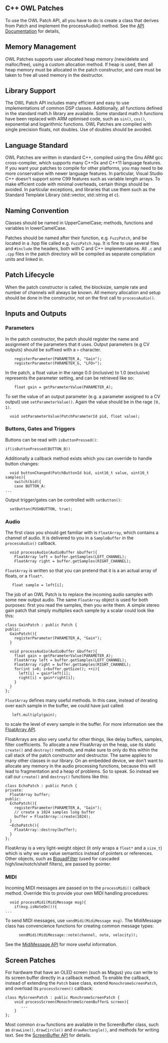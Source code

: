 ## C++ OWL Patches

To use the OWL Patch API, all you have to do is create a class that derives from Patch and implement the processAudio() method. See the [API Documentation](https://www.rebeltech.org/docs/) for details, 


## Memory Management

OWL Patches supports user allocated heap memory (new/delete and malloc/free), using a custom allocation method. If heap is used, then all heap memory must be allocated in the patch constructor, and care must be taken to free all used memory in the destructor.


## Library Support
The OWL Patch API includes many efficient and easy to use implementations of common DSP classes.
Additionally, all functions defined in the standard math.h library are available. Some standard math.h functions have been replaced with ARM optimised code, such as `sin()`, `cos()`, exponential and logarithmic functions.
OWL Patches are compiled with single precision floats, not doubles. Use of doubles should be avoided.

## Language Standard
OWL Patches are written in standard C++, compiled using the Gnu ARM gcc cross-compiler, which supports many C++0x and C++11 language features. If you want your patches to compile for other platforms, you may need to be more conservative with newer language features. In particular, Visual Studio C++ doesn't support some C99 features such as variable length arrays.
To make efficient code with minimal overheads, certain things should be avoided. In particular exceptions, and libraries that use them such as the Standard Template Library (std::vector, std::string et c).

## Naming Convention
Classes should be named in UpperCamelCase; methods, functions and variables in lowerCamelCase.

Patches should be named after their function, e.g. `FuzzPatch`, and be located in a .hpp file called e.g. `FuzzPatch.hpp`. It is fine to use several files and `#include` the headers, both with C and C++ implementations. All `.c` and `.cpp` files in the patch directory will be compiled as separate compilation units and linked in.

## Patch Lifecycle

When the patch constructor is called, the blocksize, sample rate and number of channels will always be known. All memory allocation and setup should be done in the constructor, not on the first call to `processAudio()`.

## Inputs and Outputs
### Parameters

In the patch constructor, the patch should register the name and assignment of the parameters that it uses. Output parameters (e.g CV outputs) should be suffixed with a `>` character.

```
    registerParameter(PARAMETER_A, "Gain");
    registerParameter(PARAMETER_G, "LFO>");
```

In the patch, a float value in the range 0.0 (inclusive) to 1.0 (exclusive) represents the parameter setting, and can be retrieved like so:

```
    float gain = getParameterValue(PARAMETER_A);
```

To set the value of an output parameter (e.g. a parameter assigned to a CV output) use `setParameterValue()`. Again the value should be in the rage `[0, 1)`.

```
  void setParameterValue(PatchParameterId pid, float value);
```

### Buttons, Gates and Triggers

Buttons can be read with `isButtonPressed()`:

```
if(isButtonPressed(BUTTON_B))
```

Additionally a callback method exists which you can override to handle button changes:

```
  void buttonChanged(PatchButtonId bid, uint16_t value, uint16_t samples){
    switch(bid){
    case BUTTON_A:
...
```

Output trigger/gates can be controlled with `setButton()`:

```
  setButton(PUSHBUTTON, true);
```


### Audio
The first class you should get familiar with is `FloatArray`, which contains a channel of audio. It is delivered to you in a `SampleBuffer` in the `processAudio()` callback.

```
  void processAudio(AudioBuffer &buffer){
    FloatArray left = buffer.getSamples(LEFT_CHANNEL);
    FloatArray right = buffer.getSamples(RIGHT_CHANNEL);
```

`FloatArray` is written so that you can pretend that it is a an actual array of floats, or a `float*`.

```
   float sample = left[i];
```

The job of an OWL Patch is to replace the incoming audio samples with some new output audio. The same `FloatArray` object is used for both purposes: first you read the samples, then you write them. A simple stereo gain patch that simply multiplies each sample by a scalar could look like this:

```
class GainPatch : public Patch {
public:
  GainPatch(){
    registerParameter(PARAMETER_A, "Gain");
  }

  void processAudio(AudioBuffer &buffer){
    float gain = getParameterValue(PARAMETER_A);
    FloatArray left = buffer.getSamples(LEFT_CHANNEL);
    FloatArray right = buffer.getSamples(RIGHT_CHANNEL);
    for(int i=0; i<buffer.getSize(); ++i){
      left[i] = gain*left[i];
      right[i] = gain*right[i];
    }
  }
};
```

`FloatArray` defines many useful methods. In this case, instead of iterating over each sample in the buffer, we could have just called:

```
   left.multiply(gain);
```
to scale the level of every sample in the buffer. For more information see the [FloatArray API](https://www.rebeltech.org/docs/classFloatArray.html).

FloatArrays are also very useful for other things, like delay buffers, samples, filter coefficients. To allocate a new FloatArray on the heap, use its static `create()` and `destroy()` methods, and make sure to only do this within the call stack of the patch constructor and destructor. The same applies to many other classes in our library. On an embedded device, we don't want to allocate any memory in the audio processing functions, because this will lead to fragmentation and a heap of problems. So to speak. So instead we call our `create()` and `destroy()` functions like this:

```
class EchoPatch : public Patch {
private:
  FloatArray buffer;
public:
  EchoPatch(){
    registerParameter(PARAMETER_A, "Gain");
    // create a 1024 samples long buffer
    buffer = FloatArray::create(1024);
  }
  ~EchoPatch(){
    FloatArray::destroy(buffer);
  }
};
```

FloatArray is a very light-weight object (it only wraps a `float*` and a `size_t`) which is why we use value semantics instead of pointers or references. Other objects, such as [BiquadFilter](https://www.rebeltech.org/docs/classBiquadFilter.html) (used for cascaded high/low/notch/shelf filters), are passed by pointer.


### MIDI

Incoming MIDI messages are passed on to the `processMidi()` callback method. Override this to provide your own MIDI handling procedures:

```
  void processMidi(MidiMessage msg){
    if(msg.isNoteOn()){
...
```

To send MIDI messages, use `sendMidi(MidiMessage msg)`. The MidiMessage class has convencience functions for creating common message types:

```
      sendMidi(MidiMessage::note(channel, note, velocity));
```

See the [MidiMessage API](https://www.rebeltech.org/docs/classMidiMessage.html) for more useful information.

## Screen Patches
For hardware that have an OLED screen (such as Magus) you can write to its screen buffer directly in a callback method. To enable the callback, instead of extending the `Patch` base class, extend `MonochromeScreenPatch`, and overload its `processScreen()` callback:

```
class MyScreenPatch : public MonchromeScreenPatch {
    void processScreen(MonochromeScreenBuffer& screen){
       ...
    }
};
```

Most common `draw` functions are available in the ScreenBuffer class, such as `drawLine()`, `drawCircle()` and `drawRectangle()`, and methods for writing text. See the [ScreenBuffer API](https://www.rebeltech.org/docs/classScreenBuffer.html) for details.
